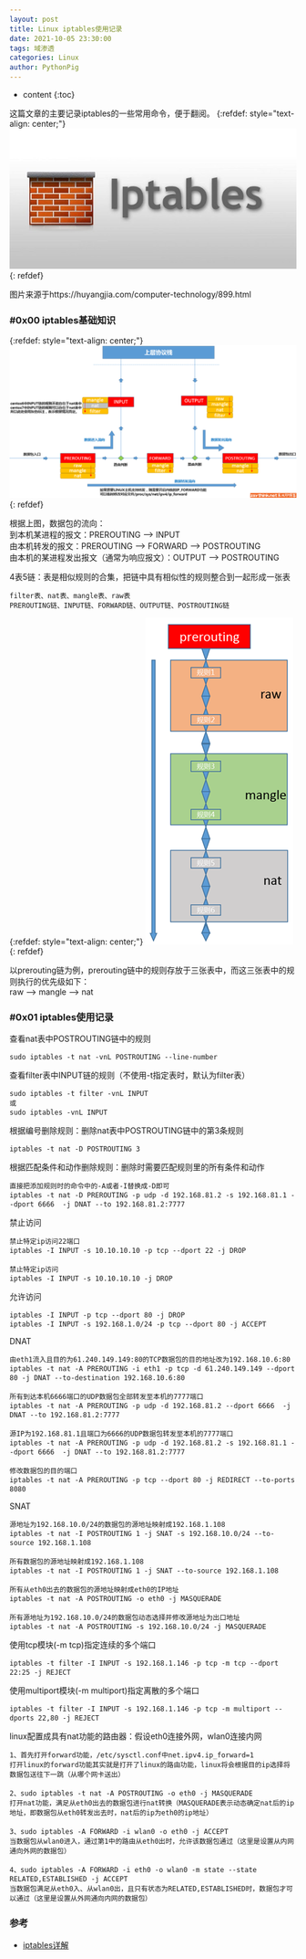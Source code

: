 ```yaml
---
layout: post
title: Linux iptables使用记录
date: 2021-10-05 23:30:00
tags: 域渗透
categories: Linux 
author: PythonPig
---
```

* content
{:toc}

这篇文章的主要记录iptables的一些常用命令，便于翻阅。
{:refdef: style="text-align: center;"}
![iptables](https://github.com/PythonPig/PythonPig.github.io/blob/master/images/Linux%20iptables使用记录/iptables.jpeg?raw=true) 
{: refdef}




图片来源于https://huyangjia.com/computer-technology/899.html
### \#0x00 iptables基础知识

{:refdef: style="text-align: center;"}
![数据包流向](https://github.com/PythonPig/PythonPig.github.io/blob/master/images/Linux%20iptables使用记录/数据包流向.png?raw=true) 
{: refdef}

根据上图，数据包的流向：  
到本机某进程的报文：PREROUTING --> INPUT  
由本机转发的报文：PREROUTING --> FORWARD --> POSTROUTING  
由本机的某进程发出报文（通常为响应报文）：OUTPUT --> POSTROUTING  

4表5链：表是相似规则的合集，把链中具有相似性的规则整合到一起形成一张表 
```
filter表、nat表、mangle表、raw表
PREROUTING链、INPUT链、FORWARD链、OUTPUT链、POSTROUTING链
```

{:refdef: style="text-align: center;"}
![链与表的关系](https://github.com/PythonPig/PythonPig.github.io/blob/master/images/Linux%20iptables使用记录/链与表的关系.png?raw=true) 
{: refdef}

以prerouting链为例，prerouting链中的规则存放于三张表中，而这三张表中的规则执行的优先级如下：  
raw --> mangle --> nat  

### \#0x01 iptables使用记录
查看nat表中POSTROUTING链中的规则
```
sudo iptables -t nat -vnL POSTROUTING --line-number
```
查看filter表中INPUT链的规则（不使用-t指定表时，默认为filter表）
```
sudo iptables -t filter -vnL INPUT
或
sudo iptables -vnL INPUT
```

根据编号删除规则：删除nat表中POSTROUTING链中的第3条规则
```
iptables -t nat -D POSTROUTING 3
```
根据匹配条件和动作删除规则：删除时需要匹配规则里的所有条件和动作
```
直接把添加规则时的命令中的-A或者-I替换成-D即可
iptables -t nat -D PREROUTING -p udp -d 192.168.81.2 -s 192.168.81.1 --dport 6666  -j DNAT --to 192.168.81.2:7777
```

禁止访问
```
禁止特定ip访问22端口
iptables -I INPUT -s 10.10.10.10 -p tcp --dport 22 -j DROP

禁止特定ip访问
iptables -I INPUT -s 10.10.10.10 -j DROP
```

允许访问
```
iptables -I INPUT -p tcp --dport 80 -j DROP
iptables -I INPUT -s 192.168.1.0/24 -p tcp --dport 80 -j ACCEPT
```


DNAT
```
由eth1流入且目的为61.240.149.149:80的TCP数据包的目的地址改为192.168.10.6:80
iptables -t nat -A PREROUTING -i eth1 -p tcp -d 61.240.149.149 --dport 80 -j DNAT --to-destination 192.168.10.6:80

所有到达本机6666端口的UDP数据包全部转发至本机的7777端口
iptables -t nat -A PREROUTING -p udp -d 192.168.81.2 --dport 6666  -j DNAT --to 192.168.81.2:7777

源IP为192.168.81.1且端口为6666的UDP数据包转发至本机的7777端口
iptables -t nat -A PREROUTING -p udp -d 192.168.81.2 -s 192.168.81.1 --dport 6666  -j DNAT --to 192.168.81.2:7777

修改数据包的目的端口
iptables -t nat -A PREROUTING -p tcp --dport 80 -j REDIRECT --to-ports 8080
```

SNAT
```
源地址为192.168.10.0/24的数据包的源地址映射成192.168.1.108
iptables -t nat -I POSTROUTING 1 -j SNAT -s 192.168.10.0/24 --to-source 192.168.1.108

所有数据包的源地址映射成192.168.1.108
iptables -t nat -I POSTROUTING 1 -j SNAT --to-source 192.168.1.108

所有从eth0出去的数据包的源地址映射成eth0的IP地址
iptables -t nat -A POSTROUTING -o eth0 -j MASQUERADE

所有源地址为192.168.10.0/24的数据包动态选择并修改源地址为出口地址
iptables -t nat -A POSTROUTING -s 192.168.10.0/24 -j MASQUERADE
```

使用tcp模块(-m tcp)指定连续的多个端口
```
iptables -t filter -I INPUT -s 192.168.1.146 -p tcp -m tcp --dport 22:25 -j REJECT
```
使用multiport模块(-m multiport)指定离散的多个端口
```
iptables -t filter -I INPUT -s 192.168.1.146 -p tcp -m multiport --dports 22,80 -j REJECT
```

linux配置成具有nat功能的路由器：假设eth0连接外网，wlan0连接内网
```
1、首先打开forward功能，/etc/sysctl.conf中net.ipv4.ip_forward=1
打开linux的forward功能其实就是打开了linux的路由功能，linux将会根据目的ip选择将数据包送往下一跳（从哪个网卡送出）

2、sudo iptables -t nat -A POSTROUTING -o eth0 -j MASQUERADE
打开nat功能，满足从eth0出去的数据包进行nat转换（MASQUERADE表示动态确定nat后的ip地址，即数据包从eth0转发出去时，nat后的ip为eth0的ip地址）

3、sudo iptables -A FORWARD -i wlan0 -o eth0 -j ACCEPT
当数据包从wlan0进入，通过第1中的路由从eth0出时，允许该数据包通过（这里是设置从内网通向外网的数据包）

4、sudo iptables -A FORWARD -i eth0 -o wlan0 -m state --state RELATED,ESTABLISHED -j ACCEPT
当数据包满足从eth0入、从wlan0出，且只有状态为RELATED,ESTABLISHED时，数据包才可以通过（这里是设置从外网通向内网的数据包）
```

### 参考
* [iptables详解](https://www.zsythink.net/archives/tag/iptables/)
